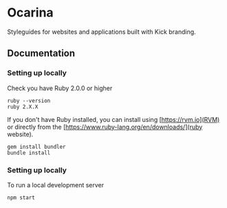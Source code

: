 # Ocarina

Styleguides for websites and applications built with Kick branding.


## Documentation

### Setting up locally

Check you have Ruby 2.0.0 or higher

```
ruby --version
ruby 2.X.X
```
If you don't have Ruby installed, you can install using [https://rvm.io](RVM) or directly from the [https://www.ruby-lang.org/en/downloads/](ruby website).

```
gem install bundler
bundle install
```

### Setting up locally

To run a local development server 

```
npm start
```
